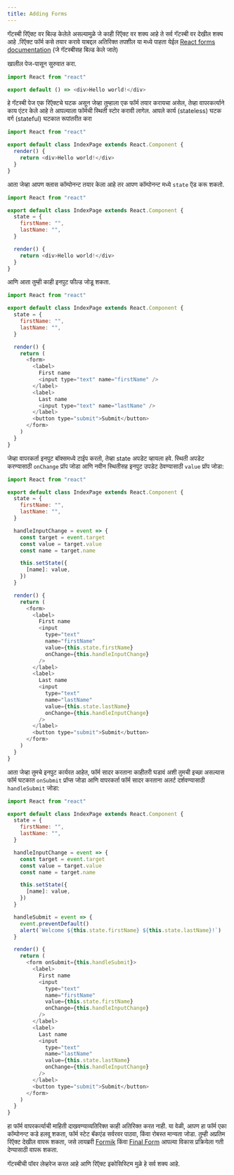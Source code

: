 ```yaml
---
title: Adding Forms
---
```


गॅटस्बी रिऍक्ट वर बिल्ड केलेले असल्यामुळे जे काही रिऍक्ट वर शक्य आहे ते सर्व गॅटस्बी वर देखील शक्य आहे .रिऍक्ट फॉर्म कसे तयार करावे याबद्दल अतिरिक्त तपशील या मध्ये पाहता येईल [React forms documentation](https://reactjs.org/docs/forms.html) (जे गॅटस्बीसह बिल्ड केले जाते)

खालील पेज-पासून सुरुवात करा.

```jsx:title=src/pages/index.js
import React from "react"

export default () => <div>Hello world!</div>
```

हे गॅटस्बी पेज एक रिऍक्टचे घटक असून जेव्हा तुम्हाला एक फॉर्म तयार करायचा असेल, तेव्हा वापरकर्त्याने काय एंटर केले आहे ते आपल्याला फॉर्मची स्थिती स्टोर करावी लागेल. आपले कार्य (stateless) घटक वर्ग (stateful) घटकात रूपांतरीत करा

```jsx:title=src/pages/index.js
import React from "react"

export default class IndexPage extends React.Component {
  render() {
    return <div>Hello world!</div>
  }
}
```

आता जेव्हा आपण क्लास कॉम्पोनन्ट तयार केला आहे तर आपण कॉम्पोनन्ट मध्ये `state` ऍड करू  शकतो.

```jsx:title=src/pages/index.js
import React from "react"

export default class IndexPage extends React.Component {
  state = {
    firstName: "",
    lastName: "",
  }

  render() {
    return <div>Hello world!</div>
  }
}
```

आणि आता तुम्ही काही इनपुट फील्ड जोडू शकता.

```jsx:title=src/pages/index.js
import React from "react"

export default class IndexPage extends React.Component {
  state = {
    firstName: "",
    lastName: "",
  }

  render() {
    return (
      <form>
        <label>
          First name
          <input type="text" name="firstName" />
        </label>
        <label>
          Last name
          <input type="text" name="lastName" />
        </label>
        <button type="submit">Submit</button>
      </form>
    )
  }
}
```

जेव्हा वापरकर्ता इनपुट बॉक्समध्ये टाईप करतो, तेव्हा state अपडेट व्हायला हवे. स्थिती अपडेट करण्यासाठी `onChange` प्रॉप जोडा आणि नवीन स्थितीसह इनपुट उपडेट ठेवण्यासाठी `value` प्रॉप जोडा:

```jsx:title=src/pages/index.js
import React from "react"

export default class IndexPage extends React.Component {
  state = {
    firstName: "",
    lastName: "",
  }

  handleInputChange = event => {
    const target = event.target
    const value = target.value
    const name = target.name

    this.setState({
      [name]: value,
    })
  }

  render() {
    return (
      <form>
        <label>
          First name
          <input
            type="text"
            name="firstName"
            value={this.state.firstName}
            onChange={this.handleInputChange}
          />
        </label>
        <label>
          Last name
          <input
            type="text"
            name="lastName"
            value={this.state.lastName}
            onChange={this.handleInputChange}
          />
        </label>
        <button type="submit">Submit</button>
      </form>
    )
  }
}
```

आता जेव्हा तुमचे इनपुट कार्यरत आहेत, फॉर्म सादर करताना काहीतरी घडावं अशी तुमची इच्छा असल्यास फॉर्म घटकात `onSubmit` प्रॉप्स जोडा आणि वापरकर्ता फॉर्म सादर करताना अलर्ट दर्शवण्यासाठी `handleSubmit` जोडा: 

```jsx:title=src/pages/index.js
import React from "react"

export default class IndexPage extends React.Component {
  state = {
    firstName: "",
    lastName: "",
  }

  handleInputChange = event => {
    const target = event.target
    const value = target.value
    const name = target.name

    this.setState({
      [name]: value,
    })
  }

  handleSubmit = event => {
    event.preventDefault()
    alert(`Welcome ${this.state.firstName} ${this.state.lastName}!`)
  }

  render() {
    return (
      <form onSubmit={this.handleSubmit}>
        <label>
          First name
          <input
            type="text"
            name="firstName"
            value={this.state.firstName}
            onChange={this.handleInputChange}
          />
        </label>
        <label>
          Last name
          <input
            type="text"
            name="lastName"
            value={this.state.lastName}
            onChange={this.handleInputChange}
          />
        </label>
        <button type="submit">Submit</button>
      </form>
    )
  }
}
```

हा फॉर्म वापरकर्त्याची माहिती दाखवण्याव्यतिरिक्त काही अतिरिक्त करत नाही. या वेळी, आपण हा फॉर्म एका कॉम्पोनन्ट कडे हलवू शकता, फॉर्म स्टेट बॅकएंड सर्वरवर पाठवा, किंवा रोबस्त मान्यता जोडा. तुम्ही अप्रतिम रिऍक्ट देखील वापरू शकता, जसे लायब्ररी [Formik](https://github.com/jaredpalmer/formik) किंवा [Final Form](https://github.com/final-form/react-final-form) आपल्या विकास प्रक्रियेला गती देण्यासाठी वापरू शकता.

गॅटस्बीची पॉवर लेव्हरेज करत आहे आणि रिऍक्ट इकोसिस्टिम मुळे हे सर्व शक्य आहे.
